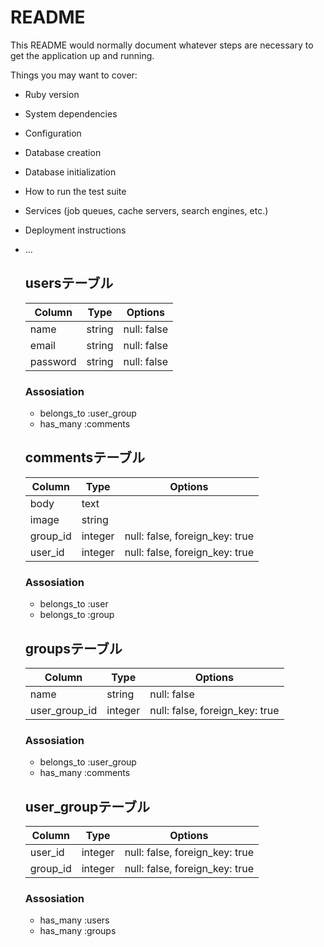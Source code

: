  # README

This README would normally document whatever steps are necessary to get the
application up and running.

Things you may want to cover:

* Ruby version

* System dependencies

* Configuration

* Database creation

* Database initialization

* How to run the test suite

* Services (job queues, cache servers, search engines, etc.)

* Deployment instructions

* ...

	## usersテーブル
	|Column|Type|Options|
	|------|----|-------|
	|name|string|null: false|
	|email|string|null: false|unique: true|
	|password|string|null: false|

	### Assosiation
	- belongs_to :user_group
	- has_many :comments


	## commentsテーブル
	|Column|Type|Options|
	|------|----|-------|
	|body|text|
	|image|string|
	|group_id|integer|null: false, foreign_key: true|
	|user_id|integer|null: false, foreign_key: true|

	### Assosiation
	- belongs_to :user
	- belongs_to :group


	## groupsテーブル
	|Column|Type|Options|
	|------|----|-------|
	|name|string|null: false|
	|user_group_id|integer|null: false, foreign_key: true|

	### Assosiation
	- belongs_to :user_group
	- has_many :comments


	## user_groupテーブル
	|Column|Type|Options|
	|------|----|-------|
	|user_id|integer|null: false, foreign_key: true|
	|group_id|integer|null: false, foreign_key: true|

	### Assosiation
	- has_many :users
	- has_many :groups
